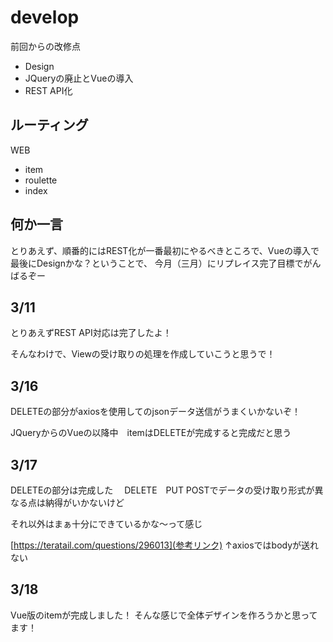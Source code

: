 # develop
前回からの改修点
- Design
- JQueryの廃止とVueの導入
- REST API化

## ルーティング
WEB
- item
- roulette
- index

## 何か一言
とりあえず、順番的にはREST化が一番最初にやるべきところで、Vueの導入で最後にDesignかな？ということで、
今月（三月）にリプレイス完了目標でがんばるぞー

## 3/11
とりあえずREST API対応は完了したよ！

そんなわけで、Viewの受け取りの処理を作成していこうと思うで！

## 3/16
DELETEの部分がaxiosを使用してのjsonデータ送信がうまくいかないぞ！

JQueryからのVueの以降中　itemはDELETEが完成すると完成だと思う

## 3/17
DELETEの部分は完成した　 DELETE　PUT POSTでデータの受け取り形式が異なる点は納得がいかないけど

それ以外はまぁ十分にできているかな〜って感じ

[https://teratail.com/questions/296013](参考リンク)
↑axiosではbodyが送れない

## 3/18
Vue版のitemが完成しました！
そんな感じで全体デザインを作ろうかと思ってます！

